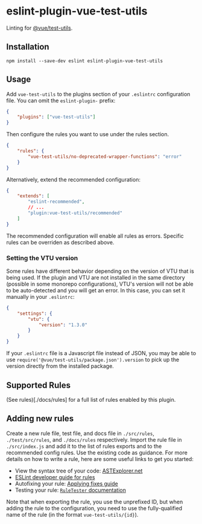 # eslint-plugin-vue-test-utils

Linting for [@vue/test-utils](https://github.com/vuejs/test-utils).

## Installation

```
npm install --save-dev eslint eslint-plugin-vue-test-utils
```

## Usage

Add `vue-test-utils` to the plugins section of your `.eslintrc` configuration file. You can omit the `eslint-plugin-` prefix:

```json
{
    "plugins": ["vue-test-utils"]
}
```

Then configure the rules you want to use under the rules section.

```json
{
    "rules": {
        "vue-test-utils/no-deprecated-wrapper-functions": "error"
    }
}
```

Alternatively, extend the recommended configuration:

```json
{
    "extends": [
        "eslint-recommended",
        // ...
        "plugin:vue-test-utils/recommended"
    ]
}
```

The recommended configuration will enable all rules as errors. Specific rules can be overriden
as described above.

### Setting the VTU version

Some rules have different behavior depending on the version of VTU that is being used. If the plugin and VTU are not installed in the same directory (possible in some monorepo configurations), VTU's version will not be able to be auto-detected and you will get an error. In this case, you can set it manually in your `.eslintrc`:

```json
{
    "settings": {
        "vtu": {
            "version": "1.3.0"
        }
    }
}
```

If your `.eslintrc` file is a Javascript file instead of JSON, you may be able to use `require('@vue/test-utils/package.json').version` to pick up the version directly from the installed package.

## Supported Rules

(See rules)[./docs/rules] for a full list of rules enabled by this plugin.

## Adding new rules

Create a new rule file, test file, and docs file in `./src/rules`, `./test/src/rules`, and `./docs/rules` respectively. Import the rule file in `./src/index.js` and add it to the list of rules exports and to the recommended config rules. Use the existing code as guidance. For more details on how to write a rule, here are some useful links to get you started:

-   View the syntax tree of your code: [ASTExplorer.net](https://astexplorer.net/)
-   [ESLint developer guide for rules](https://eslint.org/docs/developer-guide/working-with-rules)
-   Autofixing your rule: [Applying fixes guide](https://eslint.org/docs/developer-guide/working-with-rules#applying-fixes)
-   Testing your rule: [`RuleTester` documentation](https://eslint.org/docs/developer-guide/nodejs-api#ruletester)

Note that when exporting the rule, you use the unprefixed ID, but when adding the rule to the configuration, you need to use the fully-qualified name of the rule (in the format `vue-test-utils/{id}`).
